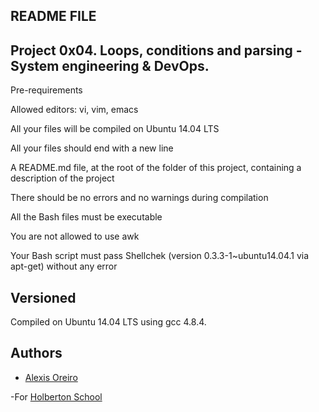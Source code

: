 ## README FILE

## Project 0x04. Loops, conditions and parsing - System engineering & DevOps.

Pre-requirements 

Allowed editors: vi, vim, emacs

All your files will be compiled on Ubuntu 14.04 LTS

All your files should end with a new line

A README.md file, at the root of the folder of this project, containing a description of the project

There should be no errors and no warnings during compilation

All the Bash files must be executable

You are not allowed to use awk

Your Bash script must pass Shellchek (version 0.3.3-1~ubuntu14.04.1 via apt-get) without any error


## Versioned 

Compiled on Ubuntu 14.04 LTS using gcc 4.8.4.

## Authors 


- [Alexis Oreiro](https://github.com/alexoreiro)

-For [Holberton School](https://www.holbertonschool.com/uy)